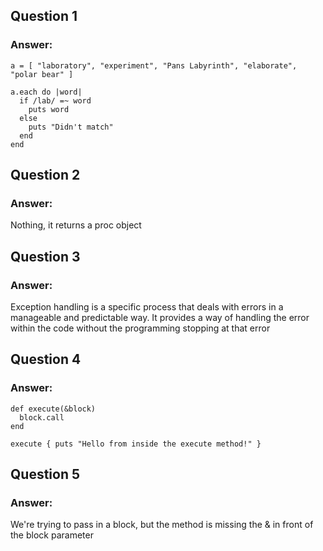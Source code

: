 ## Question 1
### Answer:
```
a = [ "laboratory", "experiment", "Pans Labyrinth", "elaborate", "polar bear" ]

a.each do |word|
  if /lab/ =~ word
    puts word
  else
    puts "Didn't match"
  end
end
```

## Question 2
### Answer:
Nothing, it returns a proc object

## Question 3
### Answer:
Exception handling is a specific process that deals with errors in a manageable and predictable way.  It provides a way of handling the error within the code without the programming stopping at that error

## Question 4
### Answer:
```
def execute(&block)
  block.call
end

execute { puts "Hello from inside the execute method!" }
```

## Question 5
### Answer:
We're trying to pass in a block, but the method is missing the & in front of the block parameter
